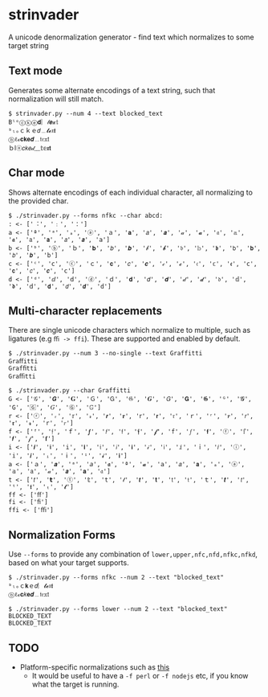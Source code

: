 # strinvader

A unicode denormalization generator - find text which normalizes to some target string


## Text mode
Generates some alternate encodings of a text string, such that normalization will still match.

```
$ strinvader.py --num 4 --text blocked_text
Bˡᵒⓒⓚⓔ𝐝︴𝓉𝒆𝔁𝕥
ᵇₗₒｃｋｅ𝑑﹍𝓽𝓮𝔵𝖙
ⓑℓℴ𝐜𝐤𝐞𝒅﹎𝔱𝔢𝕩𝗍
ｂⅼⓞ𝑐𝑘𝑒𝒹﹏𝕥𝕖𝖝𝘁
```

## Char mode
Shows alternate encodings of each individual character, all normalizing to the provided char.

```
$ ./strinvader.py --forms nfkc --char abcd:
: <- ['︓', '﹕', '：']
a <- ['ª', 'ᵃ', 'ₐ', 'ⓐ', 'ａ', '𝐚', '𝑎', '𝒂', '𝒶', '𝓪', '𝔞', '𝕒', '𝖆', '𝖺', '𝗮', '𝘢', '𝙖', '𝚊']
b <- ['ᵇ', 'ⓑ', 'ｂ', '𝐛', '𝑏', '𝒃', '𝒷', '𝓫', '𝔟', '𝕓', '𝖇', '𝖻', '𝗯', '𝘣', '𝙗', '𝚋']
c <- ['ᶜ', 'ⅽ', 'ⓒ', 'ｃ', '𝐜', '𝑐', '𝒄', '𝒸', '𝓬', '𝔠', '𝕔', '𝖈', '𝖼', '𝗰', '𝘤', '𝙘', '𝚌']
d <- ['ᵈ', 'ⅆ', 'ⅾ', 'ⓓ', 'ｄ', '𝐝', '𝑑', '𝒅', '𝒹', '𝓭', '𝔡', '𝕕', '𝖉', '𝖽', '𝗱', '𝘥', '𝙙', '𝚍']
```

## Multi-character replacements
There are single unicode characters which normalize to multiple, such as ligatures (e.g `ﬃ -> ffi`). These are supported and enabled by default.

```
$ ./strinvader.py --num 3 --no-single --text Graffitti
Graﬀitti
Grafﬁtti
Graﬃtti
```

```
$ ./strinvader.py --char Graffitti
G <- ['𝒢', '𝙂', '𝐆', 'Ｇ', '𝖦', '𝔊', '𝑮', '𝘎', '𝗚', '𝕲', 'ᴳ', '𝓖', '𝙶', '🄶', '𝐺', 'Ⓖ', '𝔾']
r <- ['ⓡ', 'ᵣ', '𝕣', '𝓇', '𝙧', '𝐫', '𝗋', '𝗿', '𝔯', 'ｒ', 'ʳ', '𝒓', '𝘳', '𝖗', '𝓻', '𝚛', '𝑟']
f <- ['ᶠ', '𝔣', 'ｆ', '𝒇', '𝘧', '𝖿', '𝖋', '𝓯', '𝚏', '𝑓', '𝗳', 'ⓕ', '𝕗', '𝙛', '𝒻', '𝐟']
i <- ['𝒊', '𝖎', '𝚒', '𝐢', '𝔦', '𝘪', 'ℹ', '𝒾', '𝗂', 'ⅈ', 'ｉ', '𝑖', 'ⓘ', '𝕚', '𝙞', 'ᵢ', 'ⅰ', 'ⁱ', '𝓲', '𝗶']
a <- ['ａ', '𝒂', 'ᵃ', '𝘢', '𝖆', 'ª', '𝓪', '𝚊', '𝑎', '𝗮', 'ₐ', 'ⓐ', '𝕒', '𝖺', '𝒶', '𝙖', '𝐚', '𝔞']
t <- ['𝑡', '𝘁', 'ⓣ', '𝕥', '𝚝', '𝓉', '𝙩', '𝐭', '𝗍', '𝔱', 'ｔ', '𝒕', '𝘵', 'ᵗ', '𝖙', 'ₜ', '𝓽']
ff <- ['ﬀ']
fi <- ['ﬁ']
ffi <- ['ﬃ']
```


## Normalization Forms

Use `--forms` to provide any combination of `lower,upper,nfc,nfd,nfkc,nfkd`, based on what your target supports.

```
$ ./strinvader.py --forms nfkc --num 2 --text "blocked_text"
ᵇₗₒｃ𝐤ｅ𝑑︴𝓽𝓮𝔵𝖙
ⓑℓℴ𝐜𝑘𝐞𝒅﹍𝔱𝔢𝕩𝗍

$ ./strinvader.py --forms lower --num 2 --text "blocked_text"
BLOCKED_TEXT
BLOCKED_TEXT
```


## TODO
 * Platform-specific normalizations such as [this](https://twitter.com/0xInfection/status/1383820325574438913)
   * It would be useful to have a `-f perl` or `-f nodejs` etc, if you know what the target is running.
